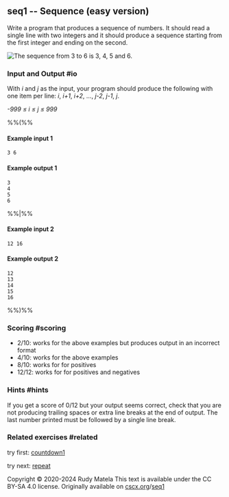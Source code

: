seq1 -- Sequence (easy version)
-------------------------------

Write a program that produces a sequence of numbers.
It should read a single line with two integers
and it should produce a sequence starting
from the first integer and ending on the second.

![The sequence from 3 to 6 is 3, 4, 5 and 6.](/seq1.svg)

### Input and Output  #io

With _i_ and _j_ as the input,
your program should produce the following with one item per line:
_i_, _i+1_, _i+2_, ..., _j-2_, _j-1_, _j_.

_-999 ≤ i ≤ j ≤ 999_

%%(%%

#### Example input 1

	3 6

#### Example output 1

	3
	4
	5
	6

%%|%%

#### Example input 2

	12 16

#### Example output 2

	12
	13
	14
	15
	16

%%)%%


### Scoring  #scoring

* 2/10: works for the above examples but produces output in an incorrect format
* 4/10: works for the above examples
* 8/10: works for for positives
* 12/12: works for for positives and negatives


### Hints  #hints

If you get a score of 0/12 but your output seems correct,
check that you are not producing trailing spaces
or extra line breaks at the end of output.
The last number printed must be followed by a single line break.


### Related exercises  #related

try first: [countdown1](/countdown1)

try next: [repeat](/repeat)


Copyright © 2020-2024  Rudy Matela
This text is available under the CC BY-SA 4.0 license.
Originally available on [cscx.org](https://cscx.org)/[seq1](https://cscx.org/seq1)
